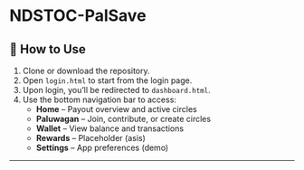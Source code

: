 # NDSTOC-PalSave

## 🚀 How to Use

1. Clone or download the repository.
2. Open `login.html` to start from the login page.
3. Upon login, you’ll be redirected to `dashboard.html`.
4. Use the bottom navigation bar to access:
   - **Home** – Payout overview and active circles
   - **Paluwagan** – Join, contribute, or create circles
   - **Wallet** – View balance and transactions
   - **Rewards** – Placeholder (asis)
   - **Settings** – App preferences (demo)

---
